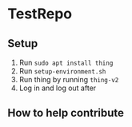 # TestRepo

## Setup
1. Run `sudo apt install thing`
2. Run `setup-environment.sh`
3. Run thing by running `thing-v2`
4. Log in and log out after

## How to help contribute
